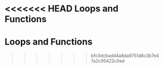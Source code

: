 <<<<<<< HEAD
Loops and Functions
=======
# Loops and Functions
>>>>>>> bfc0dcbadd4a8da9751d8c3b7e47a2c95422c0ed
